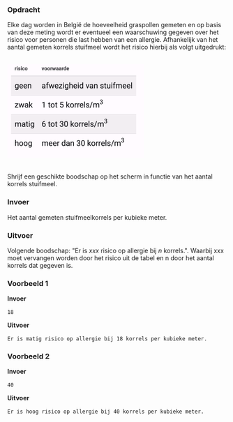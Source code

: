 ### Opdracht

Elke dag worden in België de hoeveelheid graspollen gemeten en op basis van deze meting wordt er eventueel een waarschuwing gegeven over het risico voor personen die last hebben van een allergie. Afhankelijk van het aantal gemeten korrels stuifmeel wordt het risico hierbij als volgt uitgedrukt:

<br>  
<div class="dodona-centered-group"><img src="media/hooikoorts.png" width="313" height="215"></div>
<br>

Shrijf een geschikte boodschap op het scherm in functie van het aantal korrels stuifmeel.

### Invoer

Het aantal gemeten stuifmeelkorrels per kubieke meter.  

### Uitvoer

Volgende boodschap: "Er is *xxx* risico op allergie bij *n* korrels.". Waarbij xxx moet vervangen worden door het risico uit de tabel en n door het aantal korrels dat gegeven is.

### Voorbeeld 1

**Invoer**

    18

**Uitvoer**

    Er is matig risico op allergie bij 18 korrels per kubieke meter.
    
### Voorbeeld 2

**Invoer**

    40

**Uitvoer**

    Er is hoog risico op allergie bij 40 korrels per kubieke meter.
